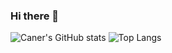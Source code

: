 ### Hi there 👋
![Caner's GitHub stats](https://github-readme-stats-git-master-ahmet-caner-tats-projects.vercel.app/api?username=DonutMasta&show_icons=true&theme=merko)
![Top Langs](github-readme-stats-git-master-ahmet-caner-tats-projects.vercel.app/api/top-langs/?username=DonutMasta&layout=compact&theme=merko)
<!--
**DonutMasta/DonutMasta** is a ✨ _special_ ✨ repository because its `README.md` (this file) appears on your GitHub profile.

Here are some ideas to get you started:

- 🔭 I’m currently working on ...
- 🌱 I’m currently learning ...
- 👯 I’m looking to collaborate on ...
- 🤔 I’m looking for help with ...
- 💬 Ask me about ...
- 📫 How to reach me: ...
- 😄 Pronouns: ...
- ⚡ Fun fact: ...
-->
